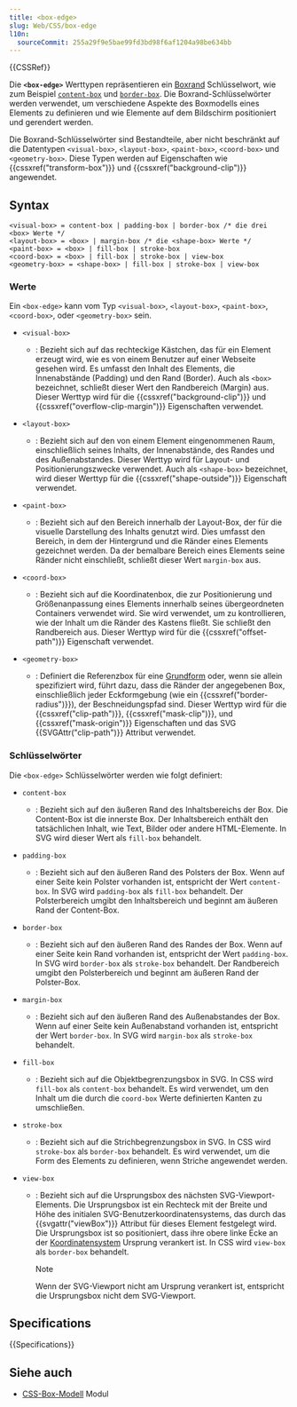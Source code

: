 ```yaml
---
title: <box-edge>
slug: Web/CSS/box-edge
l10n:
  sourceCommit: 255a29f9e5bae99fd3bd98f6af1204a98be634bb
---
```


{{CSSRef}}

Die **`<box-edge>`** Werttypen repräsentieren ein [Boxrand](/de/docs/Web/CSS/CSS_box_model/Introduction_to_the_CSS_box_model) Schlüsselwort, wie zum Beispiel [`content-box`](#content-box) und [`border-box`](#border-box). Die Boxrand-Schlüsselwörter werden verwendet, um verschiedene Aspekte des Boxmodells eines Elements zu definieren und wie Elemente auf dem Bildschirm positioniert und gerendert werden.

Die Boxrand-Schlüsselwörter sind Bestandteile, aber nicht beschränkt auf die Datentypen `<visual-box>`, `<layout-box>`, `<paint-box>`, `<coord-box>` und `<geometry-box>`. Diese Typen werden auf Eigenschaften wie {{cssxref("transform-box")}} und {{cssxref("background-clip")}} angewendet.

## Syntax

```plain
<visual-box> = content-box | padding-box | border-box /* die drei <box> Werte */
<layout-box> = <box> | margin-box /* die <shape-box> Werte */
<paint-box> = <box> | fill-box | stroke-box
<coord-box> = <box> | fill-box | stroke-box | view-box
<geometry-box> = <shape-box> | fill-box | stroke-box | view-box
```

### Werte

Ein `<box-edge>` kann vom Typ `<visual-box>`, `<layout-box>`, `<paint-box>`, `<coord-box>`, oder `<geometry-box>` sein.

- `<visual-box>`

  - : Bezieht sich auf das rechteckige Kästchen, das für ein Element erzeugt wird, wie es von einem Benutzer auf einer Webseite gesehen wird. Es umfasst den Inhalt des Elements, die Innenabstände (Padding) und den Rand (Border). Auch als `<box>` bezeichnet, schließt dieser Wert den Randbereich (Margin) aus. Dieser Werttyp wird für die {{cssxref("background-clip")}} und {{cssxref("overflow-clip-margin")}} Eigenschaften verwendet.

- `<layout-box>`

  - : Bezieht sich auf den von einem Element eingenommenen Raum, einschließlich seines Inhalts, der Innenabstände, des Randes und des Außenabstandes. Dieser Werttyp wird für Layout- und Positionierungszwecke verwendet. Auch als `<shape-box>` bezeichnet, wird dieser Werttyp für die {{cssxref("shape-outside")}} Eigenschaft verwendet.

- `<paint-box>`

  - : Bezieht sich auf den Bereich innerhalb der Layout-Box, der für die visuelle Darstellung des Inhalts genutzt wird. Dies umfasst den Bereich, in dem der Hintergrund und die Ränder eines Elements gezeichnet werden. Da der bemalbare Bereich eines Elements seine Ränder nicht einschließt, schließt dieser Wert `margin-box` aus.

- `<coord-box>`

  - : Bezieht sich auf die Koordinatenbox, die zur Positionierung und Größenanpassung eines Elements innerhalb seines übergeordneten Containers verwendet wird. Sie wird verwendet, um zu kontrollieren, wie der Inhalt um die Ränder des Kastens fließt. Sie schließt den Randbereich aus. Dieser Werttyp wird für die {{cssxref("offset-path")}} Eigenschaft verwendet.

- `<geometry-box>`
  - : Definiert die Referenzbox für eine [Grundform](/de/docs/Web/CSS/basic-shape) oder, wenn sie allein spezifiziert wird, führt dazu, dass die Ränder der angegebenen Box, einschließlich jeder Eckformgebung (wie ein {{cssxref("border-radius")}}), der Beschneidungspfad sind. Dieser Werttyp wird für die {{cssxref("clip-path")}}, {{cssxref("mask-clip")}}, und {{cssxref("mask-origin")}} Eigenschaften und das SVG {{SVGAttr("clip-path")}} Attribut verwendet.

### Schlüsselwörter

Die `<box-edge>` Schlüsselwörter werden wie folgt definiert:

- `content-box`

  - : Bezieht sich auf den äußeren Rand des Inhaltsbereichs der Box. Die Content-Box ist die innerste Box. Der Inhaltsbereich enthält den tatsächlichen Inhalt, wie Text, Bilder oder andere HTML-Elemente. In SVG wird dieser Wert als `fill-box` behandelt.

- `padding-box`

  - : Bezieht sich auf den äußeren Rand des Polsters der Box. Wenn auf einer Seite kein Polster vorhanden ist, entspricht der Wert `content-box`. In SVG wird `padding-box` als `fill-box` behandelt. Der Polsterbereich umgibt den Inhaltsbereich und beginnt am äußeren Rand der Content-Box.

- `border-box`

  - : Bezieht sich auf den äußeren Rand des Randes der Box. Wenn auf einer Seite kein Rand vorhanden ist, entspricht der Wert `padding-box`. In SVG wird `border-box` als `stroke-box` behandelt. Der Randbereich umgibt den Polsterbereich und beginnt am äußeren Rand der Polster-Box.

- `margin-box`

  - : Bezieht sich auf den äußeren Rand des Außenabstandes der Box. Wenn auf einer Seite kein Außenabstand vorhanden ist, entspricht der Wert `border-box`. In SVG wird `margin-box` als `stroke-box` behandelt.

- `fill-box`

  - : Bezieht sich auf die Objektbegrenzungsbox in SVG. In CSS wird `fill-box` als `content-box` behandelt. Es wird verwendet, um den Inhalt um die durch die `coord-box` Werte definierten Kanten zu umschließen.

- `stroke-box`

  - : Bezieht sich auf die Strichbegrenzungsbox in SVG. In CSS wird `stroke-box` als `border-box` behandelt. Es wird verwendet, um die Form des Elements zu definieren, wenn Striche angewendet werden.

- `view-box`

  - : Bezieht sich auf die Ursprungsbox des nächsten SVG-Viewport-Elements. Die Ursprungsbox ist ein Rechteck mit der Breite und Höhe des initialen SVG-Benutzerkoordinatensystems, das durch das {{svgattr("viewBox")}} Attribut für dieses Element festgelegt wird. Die Ursprungsbox ist so positioniert, dass ihre obere linke Ecke an der [Koordinatensystem](/de/docs/Web/CSS/CSSOM_view/Coordinate_systems) Ursprung verankert ist. In CSS wird `view-box` als `border-box` behandelt.
    > [!NOTE]
    > Wenn der SVG-Viewport nicht am Ursprung verankert ist, entspricht die Ursprungsbox nicht dem SVG-Viewport.

## Specifications

{{Specifications}}

## Siehe auch

- [CSS-Box-Modell](/de/docs/Web/CSS/CSS_box_model) Modul
